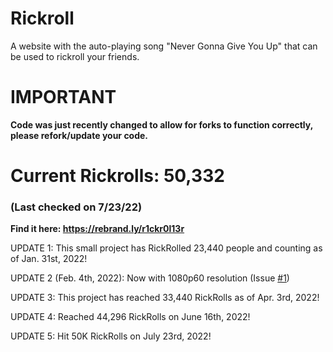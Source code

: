 # Rickroll
A website with the auto-playing song "Never Gonna Give You Up" that can be used to rickroll your friends.

# IMPORTANT
**Code was just recently changed to allow for forks to function correctly, please refork/update your code.**

# Current Rickrolls: 50,332
### (Last checked on 7/23/22)

**Find it here: https://rebrand.ly/r1ckr0l13r**

UPDATE 1: This small project has RickRolled 23,440 people and counting as of Jan. 31st, 2022!

UPDATE 2 (Feb. 4th, 2022): Now with 1080p60 resolution (Issue [#1][i1])

UPDATE 3: This project has reached 33,440 RickRolls as of Apr. 3rd, 2022!

UPDATE 4: Reached 44,296 RickRolls on June 16th, 2022!

UPDATE 5: Hit 50K RickRolls on July 23rd, 2022!

[i1]: https://github.com/ShatteredDisk/rickroll/issues/1
